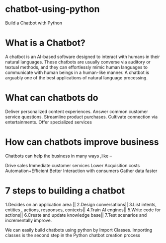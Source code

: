 # chatbot-using-python
Build a Chatbot with Python

# What is a Chatbot?
A chatbot is an AI-based software designed to interact with humans in their natural languages. These chatbots are usually converse via auditory or textual methods, and they can effortlessly mimic human languages to communicate with human beings in a human-like manner. A chatbot is arguably one of the best applications of natural language processing.

# What can chatbots do
Deliver personalized content experiences.
Answer common customer service questions.
Streamline product purchases.
Cultivate connection  via entertainments.
Offer specialized services

# How can chatbots improve business
Chatbots can help the business in many ways ,like –

Drive sales
Immediate customer services
Lower Acquisition costs
Automation+Efficient
Better Interaction with consumers
Gather data faster

# 7 steps to building a chatbot
1.Decides on an application area ||
2.Design conversations||
3.List intents, entities , actions, responses, contexts||
4.Train AI engines||
5.Write code for actions||
6.Create and update knowledge base||
7.Test scenarios and incrementally improve.


We can easily build chatbots using python by  Import Classes. Importing classes is the second step in the Python chatbot creation process
